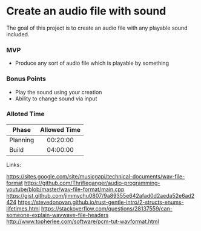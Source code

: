 # Create an audio file with sound

The goal of this project is to create an audio file with any playable sound included.

### MVP

- Produce any sort of audio file which is playable by something

### Bonus Points

- Play the sound using your creation
- Ability to change sound via input

### Alloted Time

|Phase|Allowed Time|
|---|:---:|
|Planning|00:20:00|
|Build|04:00:00|

Links:

https://sites.google.com/site/musicgapi/technical-documents/wav-file-format
https://github.com/Thrifleganger/audio-programming-youtube/blob/master/wav-file-format/main.cpp
https://gist.github.com/jimmychu0807/9a89355e642afad0d2aeda52e6ad2424
https://stevedonovan.github.io/rust-gentle-intro/2-structs-enums-lifetimes.html
https://stackoverflow.com/questions/28137559/can-someone-explain-wavwave-file-headers
http://www.topherlee.com/software/pcm-tut-wavformat.html